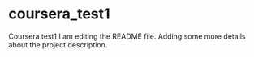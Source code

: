 # coursera_test1
Coursera test1
I am editing the README file. Adding some more details about the project description.

